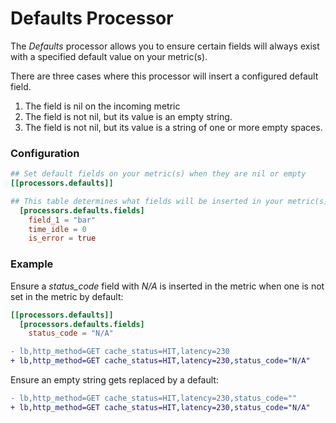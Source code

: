 # Defaults Processor

The *Defaults* processor allows you to ensure certain fields will always exist with a specified default value on your metric(s).

There are three cases where this processor will insert a configured default field.

1. The field is nil on the incoming metric
1. The field is not nil, but its value is an empty string.
1. The field is not nil, but its value is a string of one or more empty spaces.

### Configuration
```toml
## Set default fields on your metric(s) when they are nil or empty
[[processors.defaults]]

## This table determines what fields will be inserted in your metric(s)
  [processors.defaults.fields]
    field_1 = "bar"
    time_idle = 0
    is_error = true
```

### Example
Ensure a _status\_code_ field with _N/A_ is inserted in the metric when one is not set in the metric by default:

```toml
[[processors.defaults]]
  [processors.defaults.fields]
    status_code = "N/A"
```

```diff
- lb,http_method=GET cache_status=HIT,latency=230
+ lb,http_method=GET cache_status=HIT,latency=230,status_code="N/A"
```

Ensure an empty string gets replaced by a default:

```diff
- lb,http_method=GET cache_status=HIT,latency=230,status_code=""
+ lb,http_method=GET cache_status=HIT,latency=230,status_code="N/A"
```
